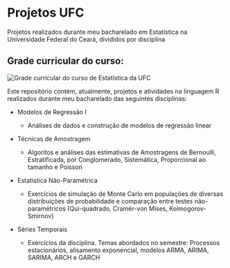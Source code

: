 # Projetos UFC
Projetos realizados durante meu bacharelado em Estatística na Universidade Federal do Ceará, divididos por disciplina

## Grade curricular do curso:

![Grade curricular do curso de Estatística da UFC](https://dema.ufc.br/wp-content/uploads/2017/09/fluxograma-estatistica.png "Grade curricular do curso de Estatística da UFC")

Este repositório contém, atualmente, projetos e atividades na linguagem R realizados durante meu bacharelado das seguintes disciplinas:

- Modelos de Regressão I
     - Análises de dados e construção de modelos de regressão linear
  
- Técnicas de Amostragem
     - Algoritos e análises das estimativas de Amostragens de Bernoulli, Estratificada, por Conglomerado, Sistemática, Proporcional ao tamanho e Poisson
  
- Estatística Não-Paramétrica
     - Exercícios de simulação de Monte Carlo em populações de diversas distribuições de probabilidade e comparação entre testes não-paramétricos (Qui-quadrado, Cramér-von Mises, Kolmogorov-Smirnov)

- Séries Temporais
     - Exercícios da disciplina. Temas abordados no semestre: Processos estacionários, alisamento exponencial, modelos ARMA, ARIMA, SARIMA, ARCH e GARCH








